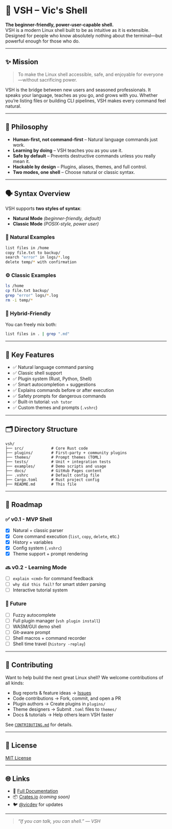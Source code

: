 # 🐚 VSH – Vic's Shell

**The beginner-friendly, power-user-capable shell.**  
VSH is a modern Linux shell built to be as intuitive as it is extensible.  
Designed for people who know absolutely nothing about the terminal—but powerful enough for those who do.

---

## ✨ Mission

> To make the Linux shell accessible, safe, and enjoyable for everyone—without sacrificing power.

VSH is the bridge between new users and seasoned professionals. It speaks your language, teaches as you go, and grows with you. Whether you’re listing files or building CLI pipelines, VSH makes every command feel natural.

---

## 🧠 Philosophy

- **Human-first, not command-first** – Natural language commands just work.
- **Learning by doing** – VSH teaches you as you use it.
- **Safe by default** – Prevents destructive commands unless you really mean it.
- **Hackable by design** – Plugins, aliases, themes, and full control.
- **Two modes, one shell** – Choose natural or classic syntax.

---

## 🗣️ Syntax Overview

VSH supports **two styles of syntax**:

- **Natural Mode** _(beginner-friendly, default)_
- **Classic Mode** _(POSIX-style, power user)_

### 🌿 Natural Examples

```bash
list files in /home
copy file.txt to backup/
search "error" in logs/*.log
delete temp/* with confirmation
```

### ⚙️ Classic Examples

```bash
ls /home
cp file.txt backup/
grep "error" logs/*.log
rm -i temp/*
```

### 🔁 Hybrid-Friendly

You can freely mix both:

```bash
list files in . | grep ".md"
```

---

## 🚀 Key Features

- ✅ Natural language command parsing
- ✅ Classic shell support
- ✅ Plugin system (Rust, Python, Shell)
- ✅ Smart autocompletion + suggestions
- ✅ Explains commands before or after execution
- ✅ Safety prompts for dangerous commands
- ✅ Built-in tutorial: `vsh tutor`
- ✅ Custom themes and prompts (`.vshrc`)

---

## 🗂 Directory Structure

```
vsh/
├── src/            # Core Rust code
├── plugins/        # First-party + community plugins
├── themes/         # Prompt themes (TOML)
├── tests/          # Unit + integration tests
├── examples/       # Demo scripts and usage
├── docs/           # GitHub Pages content
├── .vshrc          # Default config file
├── Cargo.toml      # Rust project config
├── README.md       # This file
```

---

## 🧭 Roadmap

### ✅ v0.1 - MVP Shell

- [x] Natural + classic parser
- [x] Core command execution (`list`, `copy`, `delete`, etc.)
- [x] History + variables
- [x] Config system (`.vshrc`)
- [x] Theme support + prompt rendering

### 🔜 v0.2 - Learning Mode

- [ ] `explain <cmd>` for command feedback
- [ ] `why did this fail?` for smart stderr parsing
- [ ] Interactive tutorial system

### 🔮 Future

- [ ] Fuzzy autocomplete
- [ ] Full plugin manager (`vsh plugin install`)
- [ ] WASM/GUI demo shell
- [ ] Git-aware prompt
- [ ] Shell macros + command recorder
- [ ] Shell time travel (`history -replay`)

---

## 🙌 Contributing

Want to help build the next great Linux shell? We welcome contributions of all kinds:

- Bug reports & feature ideas → [Issues](https://github.com/yourname/vsh/issues)
- Code contributions → Fork, commit, and open a PR
- Plugin authors → Create plugins in `plugins/`
- Theme designers → Submit `.toml` files to `themes/`
- Docs & tutorials → Help others learn VSH faster

See [`CONTRIBUTING.md`](docs/contributing.md) for details.

---

## 📝 License

[MIT License](LICENSE)

---

## 🌐 Links

- 📘 [Full Documentation](https://yourusername.github.io/vsh)
- 📦 [Crates.io](https://crates.io/crates/vsh) _(coming soon)_
- 🐦 [@vicdev](https://twitter.com/yourhandle) for updates

---

> _“If you can talk, you can shell.” — VSH_
